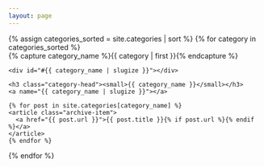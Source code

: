 ```yaml
---
layout: page
---
```


<div>
{% assign categories_sorted = site.categories | sort %}
{% for category in categories_sorted %}
  <div class="archive-group">
    {% capture category_name %}{{ category | first }}{% endcapture %}
	
    <div id="#{{ category_name | slugize }}"></div>

    <h3 class="category-head"><small>{{ category_name }}</small></h3>
    <a name="{{ category_name | slugize }}"></a>

    {% for post in site.categories[category_name] %}
    <article class="archive-item">
      <a href="{{ post.url }}">{{ post.title }}{% if post.url %}{% endif %}</a>
    </article>
    {% endfor %}
  </div>
{% endfor %}
</div>
